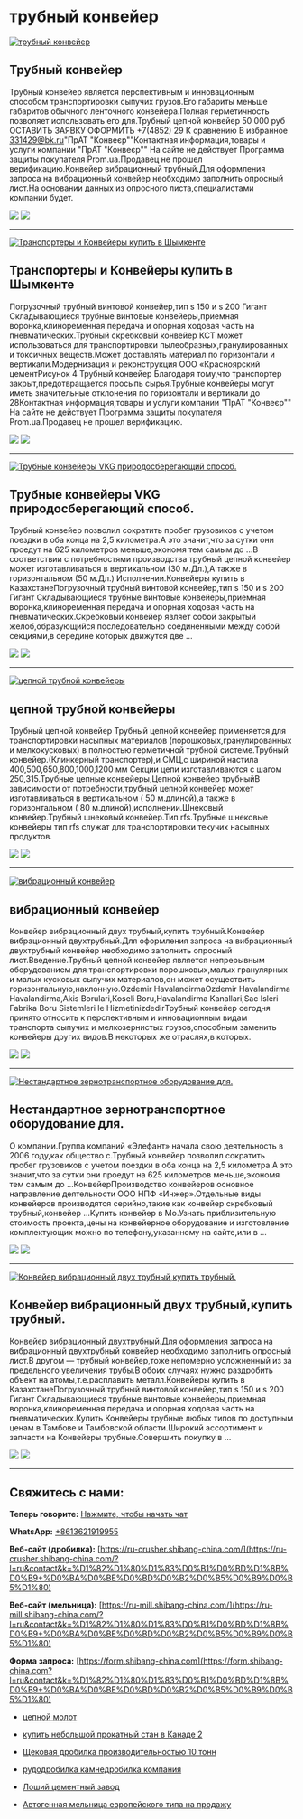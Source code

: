 # трубный конвейер

<a href="https://swt.shibang-china.com/?l=ru&img&k=%D1%82%D1%80%D1%83%D0%B1%D0%BD%D1%8B%D0%B9+%D0%BA%D0%BE%D0%BD%D0%B2%D0%B5%D0%B9%D0%B5%D1%80" target="_blank">![трубный конвейер](http://static.shibang-china.com/all-800x300/907.jpg)</a>

## Трубный конвейер
Трубный конвейер является перспективным и инновационным способом транспортировки сыпучих грузов.Его габариты меньше габаритов обычного ленточного конвейера.Полная герметичность позволяет использовать его для.Трубный цепной конвейер 50 000 руб ОСТАВИТЬ ЗАЯВКУ ОФОРМИТЬ +7(4852) 29 К сравнению В избранное 331429@bk.ru&quot;ПрАТ &quot;Конвеєр&quot;&quot;Контактная информация,товары и услуги компании &quot;ПрАТ &quot;Конвеєр&quot;&quot; На сайте не действует Программа защиты покупателя Prom.ua.Продавец не прошел верификацию.Конвейер вибрационный трубный.Для оформления запроса на вибрационный конвейер необходимо заполнить опросный лист.На основании данных из опросного листа,специалистами компании будет.


<a href="https://whatsapp.shibangsoft.com/WhatsApp.php" target="_blank" title="WhatsApp">![](http://static.shibang-china.com/icon/whatsapp.png)</a> <a href="https://swt.shibang-china.com/?l=ru&icon&k=%D1%82%D1%80%D1%83%D0%B1%D0%BD%D1%8B%D0%B9+%D0%BA%D0%BE%D0%BD%D0%B2%D0%B5%D0%B9%D0%B5%D1%80" target="_blank">![](http://static.shibang-china.com/icon/chat-ru.png)</a>

---

<a href="https://swt.shibang-china.com/?l=ru&img&k=%D1%82%D1%80%D1%83%D0%B1%D0%BD%D1%8B%D0%B9+%D0%BA%D0%BE%D0%BD%D0%B2%D0%B5%D0%B9%D0%B5%D1%80" target="_blank">![Транспортеры и Конвейеры купить в Шымкенте](http://static.shibang-china.com/all-800x300/183.jpg)</a>

## Транспортеры и Конвейеры купить в Шымкенте
Погрузочный трубный винтовой конвейер,тип s 150 и s 200 Гигант Складывающиеся трубные винтовые конвейеры,приемная воронка,клиноременная передача и опорная ходовая часть на пневматических.Трубный скребковый конвейер КСТ может использоваться для транспортировки пылеобразных,гранулированных и токсичных веществ.Может доставлять материал по горизонтали и вертикали.Модернизация и реконструкция ООО &#171;Красноярский цементРисунок 4 Трубный конвейер Благодаря тому,что транспортер закрыт,предотвращается просыпь сырья.Трубные конвейеры могут иметь значительные отклонения по горизонтали и вертикали до 28Контактная информация,товары и услуги компании &quot;ПрАТ &quot;Конвеєр&quot;&quot; На сайте не действует Программа защиты покупателя Prom.ua.Продавец не прошел верификацию.


<a href="https://whatsapp.shibangsoft.com/WhatsApp.php" target="_blank" title="WhatsApp">![](http://static.shibang-china.com/icon/whatsapp.png)</a> <a href="https://swt.shibang-china.com/?l=ru&icon&k=%D1%82%D1%80%D1%83%D0%B1%D0%BD%D1%8B%D0%B9+%D0%BA%D0%BE%D0%BD%D0%B2%D0%B5%D0%B9%D0%B5%D1%80" target="_blank">![](http://static.shibang-china.com/icon/chat-ru.png)</a>

---

<a href="https://swt.shibang-china.com/?l=ru&img&k=%D1%82%D1%80%D1%83%D0%B1%D0%BD%D1%8B%D0%B9+%D0%BA%D0%BE%D0%BD%D0%B2%D0%B5%D0%B9%D0%B5%D1%80" target="_blank">![Трубные конвейеры VKG природосберегающий способ.](http://static.shibang-china.com/all-800x300/752.jpg)</a>

## Трубные конвейеры VKG природосберегающий способ.
Трубный конвейер позволил сократить пробег грузовиков с учетом поездки в оба конца на 2,5 километра.А это значит,что за сутки они проедут на 625 километров меньше,экономя тем самым до …В соответствии с потребностями производства трубный цепной конвейер может изготавливаться в вертикальном (30 м.Дл.),А также в горизонтальном (50 м.Дл.) Исполнении.Конвейеры купить в КазахстанеПогрузочный трубный винтовой конвейер,тип s 150 и s 200 Гигант Складывающиеся трубные винтовые конвейеры,приемная воронка,клиноременная передача и опорная ходовая часть на пневматических.Скребковый конвейер являет собой закрытый желоб,образующийся последовательно соединенными между собой секциями,в середине которых движутся две …


<a href="https://whatsapp.shibangsoft.com/WhatsApp.php" target="_blank" title="WhatsApp">![](http://static.shibang-china.com/icon/whatsapp.png)</a> <a href="https://swt.shibang-china.com/?l=ru&icon&k=%D1%82%D1%80%D1%83%D0%B1%D0%BD%D1%8B%D0%B9+%D0%BA%D0%BE%D0%BD%D0%B2%D0%B5%D0%B9%D0%B5%D1%80" target="_blank">![](http://static.shibang-china.com/icon/chat-ru.png)</a>

---

<a href="https://swt.shibang-china.com/?l=ru&img&k=%D1%82%D1%80%D1%83%D0%B1%D0%BD%D1%8B%D0%B9+%D0%BA%D0%BE%D0%BD%D0%B2%D0%B5%D0%B9%D0%B5%D1%80" target="_blank">![цепной трубной конвейеры](http://static.shibang-china.com/all-800x300/619.jpg)</a>

## цепной трубной конвейеры
Трубный цепной конвейер Трубный цепной конвейер применяется для транспортировки насыпных материалов (порошковых,гранулированных и мелкокусковых) в полностью герметичной трубной системе.Трубный конвейер.(Клинкерный транспортер),и СМЦ,с шириной настила 400,500,650,800,1000,1200 мм Секции цепи изготавливаются с шагом 250,315.Трубные цепные конвейеры,Цепной конвейер трубныйВ зависимости от потребности,трубный цепной конвейер может изготавливаться в вертикальном ( 50 м.длиной),а также в горизонтальном ( 80 м.длиной),исполнении.Шнековый конвейер.Трубный шнековый конвейер.Тип rfs.Трубные шнековые конвейеры тип rfs служат для транспортировки текучих насыпных продуктов.


<a href="https://whatsapp.shibangsoft.com/WhatsApp.php" target="_blank" title="WhatsApp">![](http://static.shibang-china.com/icon/whatsapp.png)</a> <a href="https://swt.shibang-china.com/?l=ru&icon&k=%D1%82%D1%80%D1%83%D0%B1%D0%BD%D1%8B%D0%B9+%D0%BA%D0%BE%D0%BD%D0%B2%D0%B5%D0%B9%D0%B5%D1%80" target="_blank">![](http://static.shibang-china.com/icon/chat-ru.png)</a>

---

<a href="https://swt.shibang-china.com/?l=ru&img&k=%D1%82%D1%80%D1%83%D0%B1%D0%BD%D1%8B%D0%B9+%D0%BA%D0%BE%D0%BD%D0%B2%D0%B5%D0%B9%D0%B5%D1%80" target="_blank">![вибрационный конвейер](http://static.shibang-china.com/all-800x300/424.jpg)</a>

## вибрационный конвейер
Конвейер вибрационный двух трубный,купить трубный.Конвейер вибрационный двухтрубный.Для оформления запроса на вибрационный двухтрубный конвейер необходимо заполнить опросный лист.Введение.Трубный цепной конвейер является непрерывным оборудованием для транспортировки порошковых,малых гранулярных и малых кусковых сыпучих материалов,он может осуществить горизонтальную,наклонную.Ozdemir HavalandirmaOzdemir Havalandirma Havalandirma,Akis Borulari,Koseli Boru,Havalandirma Kanallari,Sac Isleri Fabrika Boru Sistemleri le HizmetinizdedirТрубный конвейер сегодня принято относить к перспективным и инновационным видам транспорта сыпучих и мелкозернистых грузов,способным заменить конвейеры других видов.В некоторых же отраслях,в которых.


<a href="https://whatsapp.shibangsoft.com/WhatsApp.php" target="_blank" title="WhatsApp">![](http://static.shibang-china.com/icon/whatsapp.png)</a> <a href="https://swt.shibang-china.com/?l=ru&icon&k=%D1%82%D1%80%D1%83%D0%B1%D0%BD%D1%8B%D0%B9+%D0%BA%D0%BE%D0%BD%D0%B2%D0%B5%D0%B9%D0%B5%D1%80" target="_blank">![](http://static.shibang-china.com/icon/chat-ru.png)</a>

---

<a href="https://swt.shibang-china.com/?l=ru&img&k=%D1%82%D1%80%D1%83%D0%B1%D0%BD%D1%8B%D0%B9+%D0%BA%D0%BE%D0%BD%D0%B2%D0%B5%D0%B9%D0%B5%D1%80" target="_blank">![Нестандартное зернотранспортное оборудование для.](http://static.shibang-china.com/all-800x300/533.jpg)</a>

## Нестандартное зернотранспортное оборудование для.
О компании.Группа компаний &#171;Элефант&#187; начала свою деятельность в 2006 году,как общество с.Трубный конвейер позволил сократить пробег грузовиков с учетом поездки в оба конца на 2,5 километра.А это значит,что за сутки они проедут на 625 километров меньше,экономя тем самым до …КонвейерПроизводство конвейеров основное направление деятельности ООО НПФ &#171;Инжер&#187;.Отдельные виды конвейеров производятся серийно,такие как конвейер скребковый трубный,конвейер …Купить конвейер в Мо.Узнать приблизительную стоимость проекта,цены на конвейерное оборудование и изготовление комплектующих можно по телефону,указанному на сайте,или в …


<a href="https://whatsapp.shibangsoft.com/WhatsApp.php" target="_blank" title="WhatsApp">![](http://static.shibang-china.com/icon/whatsapp.png)</a> <a href="https://swt.shibang-china.com/?l=ru&icon&k=%D1%82%D1%80%D1%83%D0%B1%D0%BD%D1%8B%D0%B9+%D0%BA%D0%BE%D0%BD%D0%B2%D0%B5%D0%B9%D0%B5%D1%80" target="_blank">![](http://static.shibang-china.com/icon/chat-ru.png)</a>

---

<a href="https://swt.shibang-china.com/?l=ru&img&k=%D1%82%D1%80%D1%83%D0%B1%D0%BD%D1%8B%D0%B9+%D0%BA%D0%BE%D0%BD%D0%B2%D0%B5%D0%B9%D0%B5%D1%80" target="_blank">![Конвейер вибрационный двух трубный,купить трубный.](http://static.shibang-china.com/all-800x300/885.jpg)</a>

## Конвейер вибрационный двух трубный,купить трубный.
Конвейер вибрационный двухтрубный.Для оформления запроса на вибрационный двухтрубный конвейер необходимо заполнить опросный лист.В другом — трубный конвейер,тоже непомерно усложненный из за предельного увеличения трубы.В обоих случаях нужно раздробить объект на атомы,т.е.расплавить металл.Конвейеры купить в КазахстанеПогрузочный трубный винтовой конвейер,тип s 150 и s 200 Гигант Складывающиеся трубные винтовые конвейеры,приемная воронка,клиноременная передача и опорная ходовая часть на пневматических.Купить Конвейеры трубные любых типов по доступным ценам в Тамбове и Тамбовской области.Широкий ассортимент и запчасти на Конвейеры трубные.Совершить покупку в …


<a href="https://whatsapp.shibangsoft.com/WhatsApp.php" target="_blank" title="WhatsApp">![](http://static.shibang-china.com/icon/whatsapp.png)</a> <a href="https://swt.shibang-china.com/?l=ru&icon&k=%D1%82%D1%80%D1%83%D0%B1%D0%BD%D1%8B%D0%B9+%D0%BA%D0%BE%D0%BD%D0%B2%D0%B5%D0%B9%D0%B5%D1%80" target="_blank">![](http://static.shibang-china.com/icon/chat-ru.png)</a>

---
## Свяжитесь с нами:

**Теперь говорите:** [Нажмите, чтобы начать чат](https://swt.shibang-china.com?l=ru&contact&k=%D1%82%D1%80%D1%83%D0%B1%D0%BD%D1%8B%D0%B9+%D0%BA%D0%BE%D0%BD%D0%B2%D0%B5%D0%B9%D0%B5%D1%80)

**WhatsApp:**  [+8613621919955](https://whatsapp.shibangsoft.com/WhatsApp.php)

**Веб-сайт (дробилка):** [https://ru-crusher.shibang-china.com/](https://ru-crusher.shibang-china.com/?l=ru&contact&k=%D1%82%D1%80%D1%83%D0%B1%D0%BD%D1%8B%D0%B9+%D0%BA%D0%BE%D0%BD%D0%B2%D0%B5%D0%B9%D0%B5%D1%80)

**Веб-сайт (мельница):** [https://ru-mill.shibang-china.com/](https://ru-mill.shibang-china.com/?l=ru&contact&k=%D1%82%D1%80%D1%83%D0%B1%D0%BD%D1%8B%D0%B9+%D0%BA%D0%BE%D0%BD%D0%B2%D0%B5%D0%B9%D0%B5%D1%80)

**Форма запроса:** [https://form.shibang-china.com](https://form.shibang-china.com?l=ru&contact&k=%D1%82%D1%80%D1%83%D0%B1%D0%BD%D1%8B%D0%B9+%D0%BA%D0%BE%D0%BD%D0%B2%D0%B5%D0%B9%D0%B5%D1%80)

* [цепной молот](../134/%D1%86%D0%B5%D0%BF%D0%BD%D0%BE%D0%B9%20%D0%BC%D0%BE%D0%BB%D0%BE%D1%82.md)

* [купить небольшой прокатный стан в Канаде 2](../132/%D0%BA%D1%83%D0%BF%D0%B8%D1%82%D1%8C%20%D0%BD%D0%B5%D0%B1%D0%BE%D0%BB%D1%8C%D1%88%D0%BE%D0%B9%20%D0%BF%D1%80%D0%BE%D0%BA%D0%B0%D1%82%D0%BD%D1%8B%D0%B9%20%D1%81%D1%82%D0%B0%D0%BD%20%D0%B2%20%D0%9A%D0%B0%D0%BD%D0%B0%D0%B4%D0%B5%202.md)

* [Щековая дробилка производительностью 10 тонн](../131/%D0%A9%D0%B5%D0%BA%D0%BE%D0%B2%D0%B0%D1%8F%20%D0%B4%D1%80%D0%BE%D0%B1%D0%B8%D0%BB%D0%BA%D0%B0%20%D0%BF%D1%80%D0%BE%D0%B8%D0%B7%D0%B2%D0%BE%D0%B4%D0%B8%D1%82%D0%B5%D0%BB%D1%8C%D0%BD%D0%BE%D1%81%D1%82%D1%8C%D1%8E%2010%20%D1%82%D0%BE%D0%BD%D0%BD.md)

* [рудодробилка камнедробилка компания](../132/%D1%80%D1%83%D0%B4%D0%BE%D0%B4%D1%80%D0%BE%D0%B1%D0%B8%D0%BB%D0%BA%D0%B0%20%D0%BA%D0%B0%D0%BC%D0%BD%D0%B5%D0%B4%D1%80%D0%BE%D0%B1%D0%B8%D0%BB%D0%BA%D0%B0%20%D0%BA%D0%BE%D0%BC%D0%BF%D0%B0%D0%BD%D0%B8%D1%8F.md)

* [Лоший цементный завод](../133/%D0%9B%D0%BE%D1%88%D0%B8%D0%B9%20%D1%86%D0%B5%D0%BC%D0%B5%D0%BD%D1%82%D0%BD%D1%8B%D0%B9%20%D0%B7%D0%B0%D0%B2%D0%BE%D0%B4.md)

* [Автогенная мельница европейского типа на продажу](../135/%D0%90%D0%B2%D1%82%D0%BE%D0%B3%D0%B5%D0%BD%D0%BD%D0%B0%D1%8F%20%D0%BC%D0%B5%D0%BB%D1%8C%D0%BD%D0%B8%D1%86%D0%B0%20%D0%B5%D0%B2%D1%80%D0%BE%D0%BF%D0%B5%D0%B9%D1%81%D0%BA%D0%BE%D0%B3%D0%BE%20%D1%82%D0%B8%D0%BF%D0%B0%20%D0%BD%D0%B0%20%D0%BF%D1%80%D0%BE%D0%B4%D0%B0%D0%B6%D1%83.md)